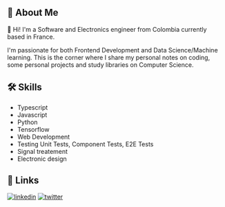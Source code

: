 ## 🚀 About Me

👋 Hi! I'm a Software and Electronics engineer from Colombia currently based in France.

 I'm passionate for both Frontend Development and Data Science/Machine learning. This is the corner where I share my personal notes on coding, some personal projects and study libraries on Computer Science.

## 🛠 Skills
* Typescript
* Javascript
* Python
* Tensorflow
* Web Development
* Testing Unit Tests, Component Tests, E2E Tests
* Signal treatement
* Electronic design



## 🔗 Links
[![linkedin](https://img.shields.io/badge/linkedin-0A66C2?style=for-the-badge&logo=linkedin&logoColor=white)](https://www.linkedin.com/in/valeryneira/)
[![twitter](https://img.shields.io/badge/twitter-1DA1F2?style=for-the-badge&logo=twitter&logoColor=white)](https://twitter.com/V7ValeryNeira)


